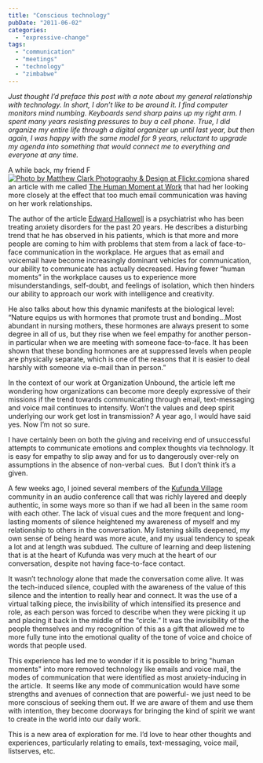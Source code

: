 ```yaml
---
title: "Conscious technology"
pubDate: "2011-06-02"
categories: 
  - "expressive-change"
tags: 
  - "communication"
  - "meetings"
  - "technology"
  - "zimbabwe"
---
```


_Just thought I’d preface this post with a note about my general relationship with technology. In short, I don’t like to be around it. I find computer monitors mind numbing. Keyboards send sharp pains up my right arm. I spent many years resisting pressures to buy a cell phone. True, I did organize my entire life through a digital organizer up until last year, but then again, I was happy with the same model for 9 years, reluctant to upgrade my agenda into something that would connect me to everything and everyone at any time._

A while back, my friend F[![](https://organizationunbound.org/wp-content/uploads/2011/05/ConsciousTechthumb.jpg "Photo by Matthew Clark Photography & Design at Flickr.com")](http://www.flickr.com/photos/digital_rebel_xt/72224228/sizes/m/in/photostream/)iona shared an article with me called [The Human Moment at Work](https://hbr.org/1999/01/the-human-moment-at-work) that had her looking more closely at the effect that too much email communication was having on her work relationships.

The author of the article [Edward Hallowell](http://www.drhallowell.com/) is a psychiatrist who has been treating anxiety disorders for the past 20 years. He describes a disturbing trend that he has observed in his patients, which is that more and more people are coming to him with problems that stem from a lack of face-to-face communication in the workplace. He argues that as email and voicemail have become increasingly dominant vehicles for communication, our ability to communicate has actually decreased. Having fewer “human moments” in the workplace causes us to experience more misunderstandings, self-doubt, and feelings of isolation, which then hinders our ability to approach our work with intelligence and creativity.

He also talks about how this dynamic manifests at the biological level: “Nature equips us with hormones that promote trust and bonding...Most abundant in nursing mothers, these hormones are always present to some degree in all of us, but they rise when we feel empathy for another person- in particular when we are meeting with someone face-to-face. It has been shown that these bonding hormones are at suppressed levels when people are physically separate, which is one of the reasons that it is easier to deal harshly with someone via e-mail than in person.”

In the context of our work at Organization Unbound, the article left me wondering how organizations can become more deeply expressive of their missions if the trend towards communicating through email, text-messaging and voice mail continues to intensify. Won’t the values and deep spirit underlying our work get lost in transmission? A year ago, I would have said yes. Now I’m not so sure.

I have certainly been on both the giving and receiving end of unsuccessful attempts to communicate emotions and complex thoughts via technology. It is easy for empathy to slip away and for us to dangerously over-rely on assumptions in the absence of non-verbal cues.  But I don’t think it’s a given.

A few weeks ago, I joined several members of the [Kufunda Village](http://www.kufunda.org/) community in an audio conference call that was richly layered and deeply authentic, in some ways more so than if we had all been in the same room with each other. The lack of visual cues and the more frequent and long-lasting moments of silence heightened my awareness of myself and my relationship to others in the conversation. My listening skills deepened, my own sense of being heard was more acute, and my usual tendency to speak a lot and at length was subdued. The culture of learning and deep listening that is at the heart of Kufunda was very much at the heart of our conversation, despite not having face-to-face contact.

It wasn’t technology alone that made the conversation come alive. It was the tech-induced silence, coupled with the awareness of the value of this silence and the intention to really hear and connect. It was the use of a virtual talking piece, the invisibility of which intensified its presence and role, as each person was forced to describe when they were picking it up and placing it back in the middle of the “circle.” It was the invisibility of the people themselves and my recognition of this as a gift that allowed me to more fully tune into the emotional quality of the tone of voice and choice of words that people used.

This experience has led me to wonder if it is possible to bring "human moments" into more removed technology like emails and voice mail, the modes of communication that were identified as most anxiety-inducing in the article.  It seems like any mode of communication would have some strengths and avenues of connection that are powerful- we just need to be more conscious of seeking them out. If we are aware of them and use them with intention, they become doorways for bringing the kind of spirit we want to create in the world into our daily work.

This is a new area of exploration for me. I’d love to hear other thoughts and experiences, particularly relating to emails, text-messaging, voice mail, listserves, etc.
